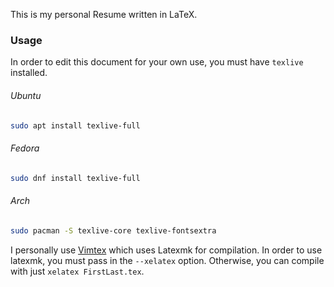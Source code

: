 This is my personal Resume written in LaTeX.

### Usage

In order to edit this document for your own use, you must have `texlive` installed. 

###### Ubuntu
```bash
sudo apt install texlive-full
```

###### Fedora
```bash
sudo dnf install texlive-full
```

###### Arch
```bash
sudo pacman -S texlive-core texlive-fontsextra
```

I personally use [Vimtex](https://github.com/lervag/vimtex) which uses Latexmk for compilation. In order to use latexmk, you must pass in the `--xelatex` option. Otherwise, you can compile with just `xelatex FirstLast.tex`. 

